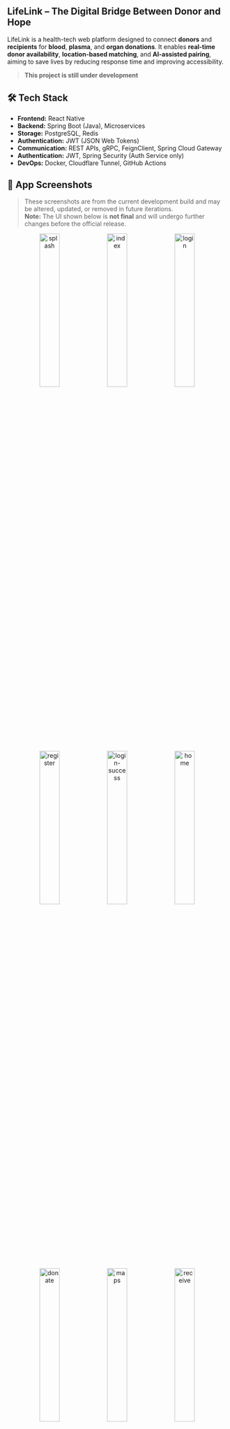 ## LifeLink – The Digital Bridge Between Donor and Hope

LifeLink is a health-tech web platform designed to connect **donors** and **recipients** for **blood**, **plasma**, and **organ donations**. It enables **real-time donor availability**, **location-based matching**, and **AI-assisted pairing**, aiming to save lives by reducing response time and improving accessibility. 
> **This project is still under development**

## 🛠️ Tech Stack

- **Frontend:** React Native
- **Backend:** Spring Boot (Java), Microservices  
- **Storage:** PostgreSQL, Redis
- **Authentication:** JWT (JSON Web Tokens)
- **Communication:** REST APIs, gRPC, FeignClient, Spring Cloud Gateway
- **Authentication:** JWT, Spring Security (Auth Service only)
- **DevOps:** Docker, Cloudflare Tunnel, GitHub Actions

## 📸 App Screenshots

> These screenshots are from the current development build and may be altered, updated, or removed in future iterations.  
> **Note:** The UI shown below is **not final** and will undergo further changes before the official release.

<p align="center">
  <img src="https://github.com/user-attachments/assets/fb5c60aa-04d3-4a76-89ea-33cd731f4d77" width="30%" alt="splash"/>
  <img src="https://github.com/user-attachments/assets/f79e082b-dccc-4dee-afcf-54f1001ac756" width="30%" alt="index"/>
  <img src="https://github.com/user-attachments/assets/fde79f9e-f45c-4037-acd2-df26799b899a" width="30%" alt="login"/>
</p>
<p align="center">
  <img src="https://github.com/user-attachments/assets/8e155446-325e-4df5-a659-9abcb87568b2" width="30%" alt="register"/>
  <img src="https://github.com/user-attachments/assets/eab7aff5-4357-498a-894e-5bbc055db8b2" width="30%" alt="login-success"/>
  <img src="https://github.com/user-attachments/assets/eb382587-05d6-455c-83f3-45dadb566372" width="30%" alt="home"/>
</p>
<p align="center">
  <img src="https://github.com/user-attachments/assets/bd824c82-5aa7-4aed-b36b-b9d5827f46c8" width="30%" alt="donate"/>
    <img src="https://github.com/user-attachments/assets/19723101-95c2-4013-a8b6-fbc46881d116" width="30%" alt="maps"/>
  <img src="https://github.com/user-attachments/assets/f03e53dd-941f-458a-b849-d87fe6426317" width="30%" alt="receive"/>
</p>
<p align="center">
  <img src="https://github.com/user-attachments/assets/bdf7aa0e-0e7b-4906-9865-7ba3ad3143cb" width="30%" alt="profile"/>
  <img src="https://github.com/user-attachments/assets/eb5131c2-6e7d-4b38-ad3c-8a24b2d7fb1e" width="30%" alt="profile_reviews"/>
  <img src="https://github.com/user-attachments/assets/5a91ec3a-7cc2-4efe-a7b6-d5b62af3a618" width="30%" alt="profile_receive"/>
</p>
<p align="center">
  <img src="https://github.com/user-attachments/assets/b1e18d3f-2aff-48cb-8798-419fc6ff4bee" width="30%" alt="become-donor-1"/>
  <img src="https://github.com/user-attachments/assets/fcc716cb-dc17-451c-b73e-d29421be7735" width="30%" alt="become-donor-2"/>
  <img src="https://github.com/user-attachments/assets/bf97b891-50c9-42d1-956e-9c8c16d93a60" width="30%" alt="become-donor-3"/>
</p>
<p align="center">
  <img src="https://github.com/user-attachments/assets/2ac3bc75-ab3f-42e0-9087-bd42f54c8375" width="30%" alt="become-donor-with-details-1"/>
  <img src="https://github.com/user-attachments/assets/329acd81-d6c8-4565-8baf-4b5d729f0332" width="30%" alt="become-donor-with-details-2"/>
  <img src="https://github.com/user-attachments/assets/d56cf44c-57fa-4695-8cf5-82c6f209770b" width="30%" alt="become-donor-with-details-3"/>
</p>
<p align="center">
  <img src="https://github.com/user-attachments/assets/02cff71d-c20b-4d85-8a8e-3ccfc2986b7f" width="30%" alt="donor-success"/>
  <img src="https://github.com/user-attachments/assets/a13dd7ec-d158-47b3-8980-3602c8d7cbea" width="30%" alt="donorhub"/>
  <img src="https://github.com/user-attachments/assets/b3bfac4f-a3b3-4c0c-bc54-23b35373925b" width="30%" alt="donorhub-2"/>
</p>
<p align="center">
  <img src="https://github.com/user-attachments/assets/994cccb0-8ba9-495a-a2e5-887d3078a0c6" width="30%" alt="donate-screen-1"/>
  <img src="https://github.com/user-attachments/assets/46c3a254-a4e3-41ce-80fc-7b031aeeb5ae" width="30%" alt="donate-screen-2"/>
  <img src="https://github.com/user-attachments/assets/c0b2ae90-e86b-46ab-b92e-e5f138b6ea2a" width="30%" alt="donate-screen-3"/>
</p>
<p align="center">
  <img src="https://github.com/user-attachments/assets/d56a298c-e403-4d33-95d2-c15b9b9e9cec" width="30%" alt="donate-success"/>
  <img src="https://github.com/user-attachments/assets/b90bd9ef-b823-4371-95fb-818b37ed82b2" width="30%" alt="profile-donate-updated"/>
  <img src="https://github.com/user-attachments/assets/5ad7e06b-ba9c-46e5-b661-6a5e56f27136" width="30%" alt="become-recipient-1"/>
</p>
<p align="center">
  <img src="https://github.com/user-attachments/assets/622df0dc-9415-4213-a17a-4d08760363d7" width="30%" alt="become-recipient-2"/>
  <img src="https://github.com/user-attachments/assets/c17cd73a-5879-4de4-ab1b-c59272789299" width="30%" alt="become-recipient-3"/>
  <img src="https://github.com/user-attachments/assets/aa09c710-045b-48a4-ab72-2baa5dcff8a0" width="30%" alt="become-recipient-success"/>
</p>
<p align="center">
  <img src="https://github.com/user-attachments/assets/a6fbb2c3-20f5-42fc-83aa-8811648c4ef6" width="30%" alt="recipienr-request-1"/>
  <img src="https://github.com/user-attachments/assets/b429bbee-22dc-47ff-aa9f-9674fe82d145" width="30%" alt="recipienr-request-2"/>
  <img src="https://github.com/user-attachments/assets/43db6f23-623b-47a3-a50b-1ef1a47587d4" width="30%" alt="recipienthub"/>
</p>
<p align="center">
  <img src="https://github.com/user-attachments/assets/04872a4d-d906-401f-9edd-be88b82bb2e5" width="30%" alt="profile-recipient-updated"/>
  <img src="https://github.com/user-attachments/assets/4bf67290-d78e-49df-9dff-afe9185752c4" width="30%" alt="donation-status"/>
  <img src="https://github.com/user-attachments/assets/d73be18e-7679-4c19-b1da-2ac87a4ea190" width="30%" alt="logout"/>
</p>

## 🎯 Features

- 📍 **Location-Based Donor Matching**
- 🤖 **AI-Powered Smart Matching**
- 🩸 **Multi-Type Donation Support** (Blood, Plasma, Organs)
- 🗂️ **Detailed Donation and Recipient History**
- 🔐 **JWT Authentication with OTP Login & Forgot Password**
- 📱 **Cross-Platform Mobile App with React Native**
- 🧠 **AI Chatbot Integration** *(Planned)*
- 📦 **Dockerized Microservices**
- 🔁 **Event-Driven Communication (Kafka planned)**
- 🧾 **Role-Based Access Control via AOP Annotations**
- 🛡️ **API Gateway for Central Routing & Security**
